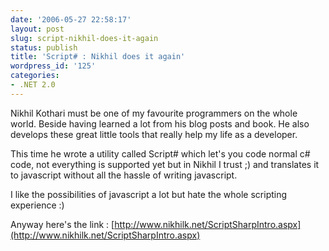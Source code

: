 ```yaml
---
date: '2006-05-27 22:58:17'
layout: post
slug: script-nikhil-does-it-again
status: publish
title: 'Script# : Nikhil does it again'
wordpress_id: '125'
categories:
- .NET 2.0
---
```


Nikhil Kothari must be one of my favourite programmers on the whole world. Beside having learned a lot from his blog posts and book. He also develops these great little tools that really help my life as a developer.




This time he wrote a utility called Script# which let's you code normal c# code, not everything is supported yet but in Nikhil I trust ;) and translates it to javascript without all the hassle of writing javascript.




I like the possibilities of javascript a lot but hate the whole scripting experience :)




Anyway here's the link : [http://www.nikhilk.net/ScriptSharpIntro.aspx](http://www.nikhilk.net/ScriptSharpIntro.aspx)
